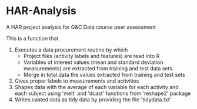 HAR-Analysis
============


A HAR project analysis for G&C Data course peer assessment


This is a function that
1. Executes a data procurement routine by which
    - Project files (activity labels and features) are read into R
    - Variables of interest values (mean and standard deviation measurements) 
    are extracted from training and test data sets.
    - Merge in total.data the values extracted from training and test sets  
2. Gives proper labels to measurements and activities
3. Shapes data with the average of each variable for each activity and each
   subject using 'melt' and 'dcast' functions from 'reshape2' package
4. Writes casted data as tidy data by providing the file 'tidydata.txt'